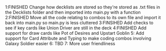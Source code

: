 1:FINISHED Change how decklists are stored so they're stored as .txt files in the Decklists folder and then imported into main.py with a function
2:FINISHED Move all the code relating to combos to its own file and import it back into main.py so main.py is less cluttered
3:FINSIHED Add checks to see if key cards like Union Driver are still in the deck
4:FINISHED Add support for draw cards like Pot of Desires and Upstart Goblin
5: Add support for Card Attribute and Typing to make coding combos involving Galaxy Soldier easier
6: TBD
7: More user friendliness